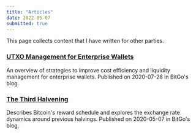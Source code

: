 ```yaml
---
title: "Articles"
date: 2022-05-07
submitted: true
---
```


This page collects content that I have written for other parties.

### [UTXO Management for Enterprise Wallets](https://blog.bitgo.com/utxo-management-for-enterprise-wallets-5357dad08dd1)

An overview of strategies to improve cost efficiency and liquidity management for enterprise wallets. Published on 2020-07-28 in BitGo's blog.

### [The Third Halvening](https://blog.bitgo.com/the-third-halving-80582e094a15)

Describes Bitcoin's reward schedule and explores the exchange rate dynamics around previous halvings. Published on 2020-05-07 in BitGo's blog.
